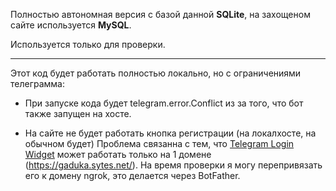 Полностью автономная версия с базой данной **SQLite**, на захощеном сайте используется **MySQL**.

Используется только для проверки.
____

Этот код будет работать полностью локально, но с ограничениями телеграмма:

* При запуске кода будет telegram.error.Conflict
из за того, что бот также запущен на хосте.

* На сайте не будет работать кнопка регистрации (на локалхосте, на обычном будет)
Проблема связанна с тем, что [Telegram Login Widget](https://core.telegram.org/widgets/login)
может работать только на 1 домене (https://gaduka.sytes.net/).
На время проверки я могу перепривязать его к домену ngrok, это делается через BotFather.
